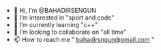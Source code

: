 - 👋 Hi, I’m @BAHADIRSENGUN
- 👀 I’m interested in "sport and code"
- 🌱 I’m currently learning "c++"
- 💞️ I’m looking to collaborate on "all time"
- 📫 How to reach me " bahadirsngun@gmail.com "

<!---
BAHADIRSENGUN/BAHADIRSENGUN is a ✨ special ✨ repository because its `README.md` (this file) appears on your GitHub profile.
You can click the Preview link to take a look at your changes.
--->
